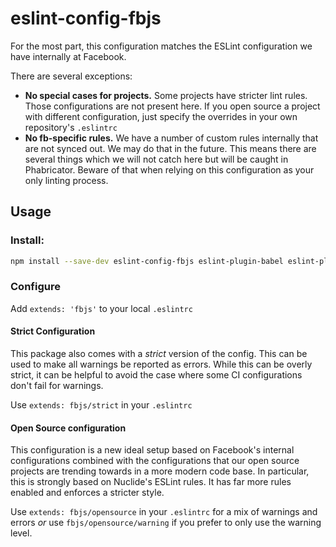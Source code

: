 # eslint-config-fbjs

For the most part, this configuration matches the ESLint configuration we have internally at Facebook.

There are several exceptions:

- **No special cases for projects.** Some projects have stricter lint rules. Those configurations are not present here. If you open source a project with different configuration, just specify the overrides in your own repository's `.eslintrc`
- **No fb-specific rules.** We have a number of custom rules internally that are not synced out. We may do that in the future. This means there are several things which we will not catch here but will be caught in Phabricator. Beware of that when relying on this configuration as your only linting process.

## Usage

### Install:

```sh
npm install --save-dev eslint-config-fbjs eslint-plugin-babel eslint-plugin-flowtype eslint-plugin-jasmine eslint-plugin-prefer-object-spread eslint-plugin-react eslint babel-eslint
```

### Configure

Add `extends: 'fbjs'` to your local `.eslintrc`

#### Strict Configuration

This package also comes with a *strict* version of the config. This can be used to make all warnings be reported as errors. While this can be overly strict, it can be helpful to avoid the case where some CI configurations don't fail for warnings.

Use `extends: fbjs/strict` in your `.eslintrc`

#### Open Source configuration

This configuration is a new ideal setup based on Facebook's internal configurations combined with the configurations that our open source projects are trending towards in a more modern code base. In particular, this is strongly based on Nuclide's ESLint rules. It has far more rules enabled and enforces a stricter style.

Use `extends: fbjs/opensource` in your `.eslintrc` for a mix of warnings and errors *or* use `fbjs/opensource/warning` if you prefer to only use the warning level.
